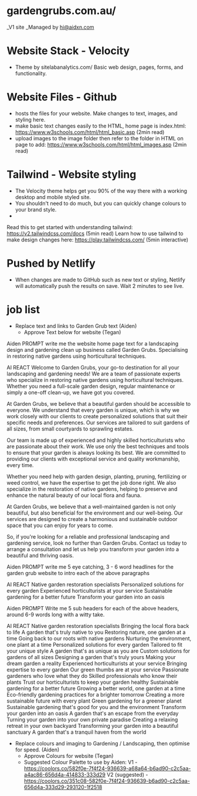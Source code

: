 # gardengrubs.com.au/
_V1 site 
_Managed by hi@aidxn.com

# Website Stack - Velocity 
- Theme by sitelabanalytics.com/
Basic web design, pages, forms, and functionality.


# Website Files - Github 
- hosts the files for your website. Make changes to text, images, and styling here. 
- make basic text changes easily to the HTML, home page is index.html: https://www.w3schools.com/html/html_basic.asp (2min read)
- upload images to the image folder then refer to the folder in HTML on page to add: https://www.w3schools.com/html/html_images.asp (2min read)


# Tailwind - Website styling
- The Velocity theme helps get you 90% of the way there with a working desktop and mobile styled site. 
- You shouldn't need to do much, but you can quickly change colours to your brand style.
- 
Read this to get started with understanding tailwind: https://v2.tailwindcss.com/docs (5min read)
Learn how to use tailwind to make design changes here: https://play.tailwindcss.com/ (5min interactive)



# Pushed by Netlify
- When changes are made to GitHub such as new text or styling, Netlify will automatically push the results on save. Wait 2 minutes to see live.



# job list
- Replace text and links to Garden Grub text (Aiden)
    - Approve Text below for website (Tegan)


Aiden PROMPT
write me the website home page text for a landscaping design and gardening clean up business called Garden Grubs. Specialising in restoring native gardens using horticultural techniques.


AI REACT
Welcome to Garden Grubs, your go-to destination for all your landscaping and gardening needs! We are a team of passionate experts who specialize in restoring native gardens using horticultural techniques. Whether you need a full-scale garden design, regular maintenance or simply a one-off clean-up, we have got you covered.

At Garden Grubs, we believe that a beautiful garden should be accessible to everyone. We understand that every garden is unique, which is why we work closely with our clients to create personalized solutions that suit their specific needs and preferences. Our services are tailored to suit gardens of all sizes, from small courtyards to sprawling estates.

Our team is made up of experienced and highly skilled horticulturists who are passionate about their work. We use only the best techniques and tools to ensure that your garden is always looking its best. We are committed to providing our clients with exceptional service and quality workmanship, every time.

Whether you need help with garden design, planting, pruning, fertilizing or weed control, we have the expertise to get the job done right. We also specialize in the restoration of native gardens, helping to preserve and enhance the natural beauty of our local flora and fauna.

At Garden Grubs, we believe that a well-maintained garden is not only beautiful, but also beneficial for the environment and our well-being. Our services are designed to create a harmonious and sustainable outdoor space that you can enjoy for years to come.

So, if you're looking for a reliable and professional landscaping and gardening service, look no further than Garden Grubs. Contact us today to arrange a consultation and let us help you transform your garden into a beautiful and thriving oasis.




Aiden PROMPT
write me 5 eye catching, 3 - 6 word headlines for the garden grub website to intro each of the above paragraphs


AI REACT
Native garden restoration specialists
Personalized solutions for every garden
Experienced horticulturists at your service
Sustainable gardening for a better future
Transform your garden into an oasis


Aiden PROMPT
Write me 5 sub headers for each of the above headers, around 6-9 words long with a witty take.


AI REACT
Native garden restoration specialists
Bringing the local flora back to life
A garden that's truly native to you
Restoring nature, one garden at a time
Going back to our roots with native gardens
Nurturing the environment, one plant at a time
Personalized solutions for every garden
Tailored to fit your unique style
A garden that's as unique as you are
Custom solutions for gardens of all sizes
Designing a garden that's truly yours
Making your dream garden a reality
Experienced horticulturists at your service
Bringing expertise to every garden
Our green thumbs are at your service
Passionate gardeners who love what they do
Skilled professionals who know their plants
Trust our horticulturists to keep your garden healthy
Sustainable gardening for a better future
Growing a better world, one garden at a time
Eco-friendly gardening practices for a brighter tomorrow
Creating a more sustainable future with every plant
Green gardening for a greener planet
Sustainable gardening that's good for you and the environment
Transform your garden into an oasis
A garden that's an escape from the everyday
Turning your garden into your own private paradise
Creating a relaxing retreat in your own backyard
Transforming your garden into a beautiful sanctuary
A garden that's a tranquil haven from the world







- Replace colours and imaging to Gardening / Landscaping, then optimise for speed. (Aiden)
    - Approve Colours for website (Tegan)
    - Suggested Colour Palette to use by Aiden: 
    V1 - https://coolors.co/582f0e-7f4f24-936639-a68a64-b6ad90-c2c5aa-a4ac86-656d4a-414833-333d29
    V2 (suggested) - https://coolors.co/351c08-582f0e-7f4f24-936639-b6ad90-c2c5aa-656d4a-333d29-293120-1f2518
   
